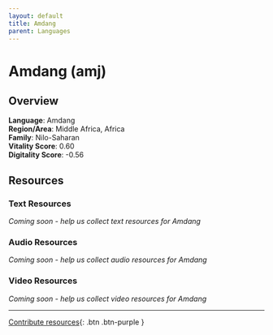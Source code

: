 ```yaml
---
layout: default
title: Amdang
parent: Languages
---
```


# Amdang (amj)

## Overview

**Language**: Amdang  
**Region/Area**: Middle Africa, Africa  
**Family**: Nilo-Saharan  
**Vitality Score**: 0.60  
**Digitality Score**: -0.56  

## Resources

### Text Resources
*Coming soon - help us collect text resources for Amdang*

### Audio Resources
*Coming soon - help us collect audio resources for Amdang*

### Video Resources
*Coming soon - help us collect video resources for Amdang*

---

[Contribute resources](https://fairtrain.github.io/){: .btn .btn-purple }
